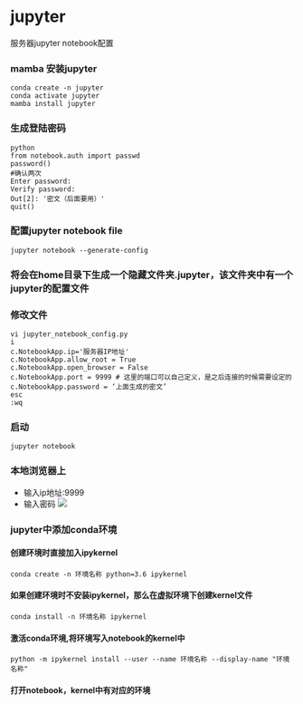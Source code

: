 # jupyter
服务器jupyter notebook配置
### mamba 安装jupyter
```
conda create -n jupyter
conda activate jupyter
mamba install jupyter
```
### 生成登陆密码
```
python
from notebook.auth import passwd
password()
#确认两次
Enter password: 
Verify password: 
Out[2]: '密文（后面要用）'
quit()
```
### 配置jupyter notebook file
```
jupyter notebook --generate-config
```
### 将会在home目录下生成一个隐藏文件夹.jupyter，该文件夹中有一个jupyter的配置文件
### 修改文件
```
vi jupyter_notebook_config.py
i
c.NotebookApp.ip='服务器IP地址'
c.NotebookApp.allow_root = True
c.NotebookApp.open_browser = False
c.NotebookApp.port = 9999 # 这里的端口可以自己定义，是之后连接的时候需要设定的
c.NotebookApp.password = ‘上面生成的密文’
esc
:wq
```
### 启动
```
jupyter notebook
```
### 本地浏览器上
- 输入ip地址:9999
- 输入密码
![](https://github.com/l-magnificence/jupyter/blob/main/images/20201102141736.png)
### jupyter中添加conda环境
#### 创建环境时直接加入ipykernel
```
conda create -n 环境名称 python=3.6 ipykernel
```
#### 如果创建环境时不安装ipykernel，那么在虚拟环境下创建kernel文件
```
conda install -n 环境名称 ipykernel
```
#### 激活conda环境,将环境写入notebook的kernel中
```
python -m ipykernel install --user --name 环境名称 --display-name "环境名称"
```
#### 打开notebook，kernel中有对应的环境




